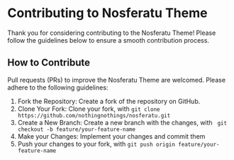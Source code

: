 # Contributing to Nosferatu Theme

Thank you for considering contributing to the Nosferatu Theme! Please follow the guidelines below to ensure a smooth contribution process.

## How to Contribute

Pull requests (PRs) to improve the Nosferatu Theme are welcomed. Please adhere to the following guidelines:

1. Fork the Repository: Create a fork of the repository on GitHub.
2. Clone Your Fork: Clone your fork, with ```git clone https://github.com/nothingnothings/nosferatu.git```
3. Create a New Branch: Create a new branch with the changes, with ```
git checkout -b feature/your-feature-name```
4. Make your Changes: Implement your changes and commit them
5. Push your changes to your fork, with ```git push origin feature/your-feature-name```